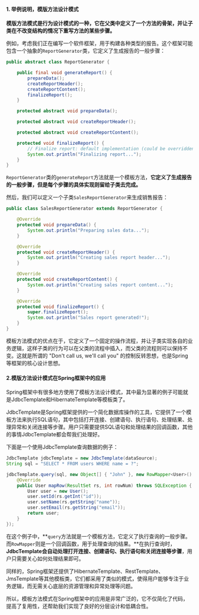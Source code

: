 #### 1. 举例说明，模版方法设计模式

**模版方法模式是行为设计模式的一种，它在父类中定义了一个方法的骨架，并让子类在不改变结构的情况下重写方法的某些步骤。**

例如，考虑我们正在编写一个软件框架，用于构建各种类型的报告。这个框架可能包含一个抽象的`ReportGenerator`类，它定义了生成报告的一般步骤：

```java
public abstract class ReportGenerator {

    public final void generateReport() {
        prepareData();
        createReportHeader();
        createReportContent();
        finalizeReport();
    }

    protected abstract void prepareData();

    protected abstract void createReportHeader();

    protected abstract void createReportContent();

    protected void finalizeReport() {
        // Finalize report: default implementation (could be overridden)
        System.out.println("Finalizing report...");
    }
}
```

`ReportGenerator`类的`generateReport`方法就是一个模板方法，**它定义了生成报告的一般步骤，但是每个步骤的具体实现则留给子类去完成。**

然后，我们可以定义一个子类`SalesReportGenerator`来生成销售报告：

```java
public class SalesReportGenerator extends ReportGenerator {

    @Override
    protected void prepareData() {
        System.out.println("Preparing sales data...");
    }

    @Override
    protected void createReportHeader() {
        System.out.println("Creating sales report header...");
    }

    @Override
    protected void createReportContent() {
        System.out.println("Creating sales report content...");
    }

    @Override
    protected void finalizeReport() {
        super.finalizeReport();
        System.out.println("Sales report generated!");
    }
}
```

模板方法模式的优点在于，它定义了一个固定的操作流程，并让子类实现各自的业务逻辑，这样子类的行为可以在父类的流程中插入，而父类的流程则可以保持不变。这就是所谓的 "Don't call us, we'll call you" 的控制反转思想，也是Spring等框架的核心设计思想。

#### 2.模版方法设计模式在Spring框架中的应用

Spring框架中有很多地方使用了模板方法设计模式，其中最为显著的例子可能就是JdbcTemplate和HibernateTemplate等模板类了。

JdbcTemplate是Spring框架提供的一个简化数据库操作的工具，它提供了一个模板方法来执行SQL语句，其中包括打开连接、创建语句、执行语句、处理结果、处理异常和关闭连接等步骤。用户只需要提供SQL语句和处理结果的回调函数，其他的事情JdbcTemplate都会帮我们处理好。

下面是一个使用JdbcTemplate查询数据的例子：

```java
JdbcTemplate jdbcTemplate = new JdbcTemplate(dataSource);
String sql = "SELECT * FROM users WHERE name = ?";

jdbcTemplate.query(sql, new Object[] { "John" }, new RowMapper<User>() {
    @Override
    public User mapRow(ResultSet rs, int rowNum) throws SQLException {
        User user = new User();
        user.setId(rs.getInt("id"));
        user.setName(rs.getString("name"));
        user.setEmail(rs.getString("email"));
        return user;
    }
});
```

在这个例子中，**`query`方法就是一个模板方法，它定义了执行查询的一般步骤。而`RowMapper`则是一个回调函数，用于处理查询的结果。**在执行查询时，**JdbcTemplate会自动处理打开连接、创建语句、执行语句和关闭连接等步骤**，用户只需要关心如何处理结果即可。

同样的，Spring框架还提供了HibernateTemplate、RestTemplate、JmsTemplate等其他模板类，它们都采用了类似的模式，使得用户能够专注于业务逻辑，而无需关心底层的资源管理和异常处理等问题。

所以，模板方法模式在Spring框架中的应用是非常广泛的，它不仅简化了代码，提高了复用性，还帮助我们实现了良好的分层设计和低耦合性。